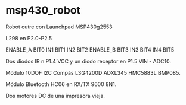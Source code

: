 msp430_robot
============
Robot cutre con Launchpad MSP430g2553

L298 en P2.0-P2.5

 ENABLE_A   BIT0
 IN1		    BIT1
 IN2		    BIT2
 ENABLE_B	BIT3
 IN3		    BIT4
 IN4		    BIT5

Dos diodos IR n P1.4 VCC y un diodo receptor en P1.5 VIN - ADC10.

Módulo 10DOF I2C Compás L3G4200D ADXL345 HMC5883L BMP085.

Módulo Bluetooth HC06 en RX/TX 9600 8N1.

Dos motores DC de una impresora vieja.



